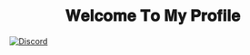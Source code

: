 <h1 align=center>𝐖𝐞𝐥𝐜𝐨𝐦𝐞 𝐓𝐨 𝐌𝐲 𝐏𝐫𝐨𝐟𝐢𝐥𝐞</h1>

[![Discord](https://img.shields.io/badge/Discord-%237289DA.svg?logo=discord&logoColor=white)](https://discord.gg/786175409938497576) 
